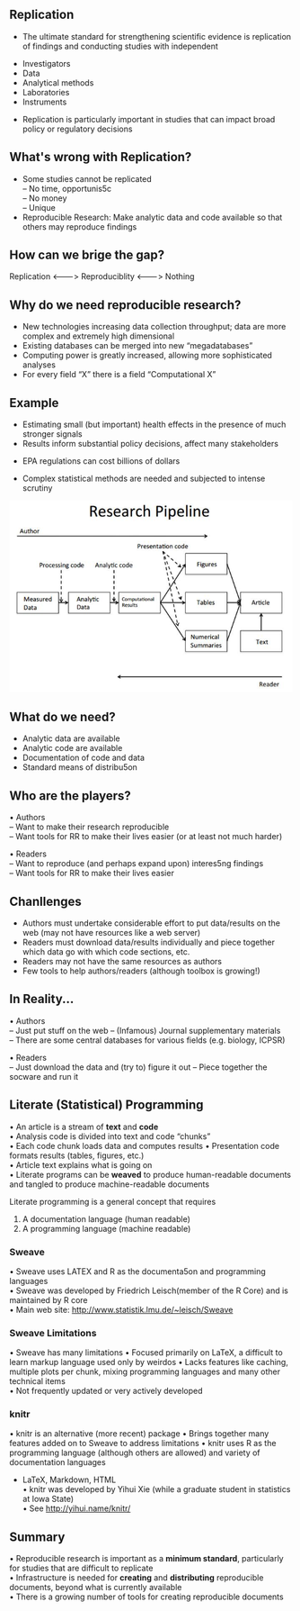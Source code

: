 ## Replication
* The	ultimate	standard	for	strengthening	scientific	evidence	is	replication	of	findings	and	conducting	studies	with independent	
 + Investigators  
 + Data	  
 + Analytical	methods	  
 + Laboratories	  
 + Instruments	  
* Replication	is	particularly	important	in	studies	that	can	impact	broad	policy	or	regulatory	decisions	

## What's wrong with Replication?
* Some	studies	cannot	be	replicated	
 – No	time,	opportunis5c	
 – No	money	
 – Unique	
* Reproducible	Research:	Make	analytic	data	and	code	available	so	that	others	may	reproduce	findings	

## How can we brige the gap?
Replication <---> Reproduciblity <---> Nothing

## Why do we need reproducible research?
* New	technologies	increasing	data	collection	throughput;	data	are	more	complex	and	extremely	high	dimensional	  
* Existing	databases	can	be	merged	into	new	“megadatabases”	  
* Computing	power	is	greatly	increased,	allowing	more	sophisticated	analyses	  
* For	every	field	“X”	there	is	a	field	“Computational	X”   

## Example
* Estimating small (but important) health effects in the presence of much stronger signals
* Results inform substantial policy decisions, affect many stakeholders
 + EPA regulations can cost billions of dollars
* Complex statistical methods are needed and subjected to intense scrutiny

<img src="https://github.com/lddyato/Reproducible-Research/blob/master/pipeline.jpg">


## What do we need?

* Analytic	data	are	available	
* Analytic	code	are	available	
* Documentation	of	code	and	data	
* Standard	means	of	distribu5on	

## Who are the players?
• Authors	
 – Want	to	make	their	research	reproducible	
 – Want	tools	for	RR	to	make	their	lives	easier	(or	at	least	not	much	harder)	 
 
• Readers	
 – Want	to	reproduce	(and	perhaps	expand	upon)	interes5ng	findings	
 – Want	tools	for	RR	to	make	their	lives	easier	
 
## Chanllenges
* Authors	must	undertake	considerable	effort	to	put	data/results	on	the	web	(may	not	have	resources	like	a	web	server)	
* Readers	must	download	data/results	individually	and	piece	together	which	data	go	with	which	code	sections,	etc.	
* Readers	may	not	have	the	same	resources	as	authors	
* Few	tools	to	help	authors/readers	(although	toolbox	is	growing!)	

## In Reality...
• Authors	
 – Just	put	stuff	on	the	web	
 – (Infamous)	Journal	supplementary	materials	
 – There	are	some	central	databases	for	various	fields	(e.g.	biology,	ICPSR)	  
 
• Readers	
 – Just	download	the	data	and	(try	to)	figure	it	out	
 – Piece	together	the	socware	and	run	it	
 
## Literate	(Statistical)	Programming	
• An	article	is	a	stream	of	**text**	and	**code**	
• Analysis	code	is	divided	into	text	and	code	“chunks”	
• Each	code	chunk	loads	data	and	computes	results	
• Presentation	code	formats	results	(tables,	figures,	etc.)	
• Article	text	explains	what	is	going	on	
• Literate	programs	can	be	**weaved**	to	produce	human-readable	documents	and	tangled	to	produce	machine-readable	documents	

Literate	programming	is	a	general	concept	that	requires	
 1. A	documentation	language	(human	readable)	
 2. A	programming	language	(machine	readable)	

### Sweave
• Sweave	uses	LATEX	and	R	as	the	documenta5on	and	programming	languages	
• Sweave	was	developed	by	Friedrich	Leisch(member	of	the	R	Core)	and	is	maintained	by	R	core	
• Main	web	site:	<http://www.statistik.lmu.de/~leisch/Sweave>

### Sweave Limitations
• Sweave	has	many	limitations	
• Focused	primarily	on	LaTeX,	a	difficult	to	learn	markup	language	used	only	by	weirdos
• Lacks	features	like	caching,	multiple	plots	per	chunk,	mixing	programming	languages	and	many	other	technical	items	
• Not	frequently	updated	or	very	actively	developed	

### knitr
• knitr	is	an	alternative	(more	recent)	package	
• Brings	together	many	features	added	on	to	Sweave	to	address	limitations	
• knitr	uses	R	as	the	programming	language	(although	others	are	allowed)	and	variety	of	documentation	languages	
 + LaTeX,	Markdown,	HTML	
• knitr	was	developed	by	Yihui Xie	(while	a	graduate	student	in	statistics	at	Iowa	State)	
• See	<http://yihui.name/knitr/>


## Summary
• Reproducible	research	is	important	as	a	**minimum	standard**,	particularly	for	studies	that	are	difficult	to	replicate	
• Infrastructure	is	needed	for	**creating**	and	**distributing**	reproducible	documents,	beyond	what	is	currently	available	
• There	is	a	growing	number	of	tools	for	creating	reproducible	documents	




